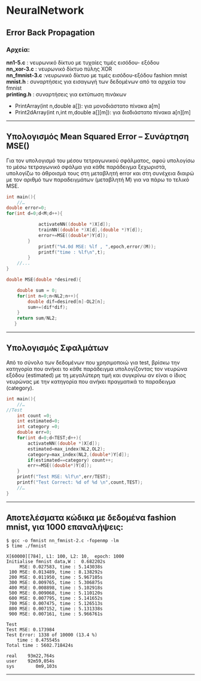 # NeuralNetwork
Error Back Propagation
---

### Αρχεία:
**nn1-5.c** 	: νευρωνικό δίκτυο με τυχαίες τιμές εισόδου- εξόδου  
**nn_xor-3.c** 	: νευρωνικό δίκτυο πύλης XOR  
**nn_fmnist-3.c**	:νευρωνικό δίκτυο με τιμές εισόδου-εξόδου fashion mnist  
**mnist.h**		: συναρτήσεις για εισαγωγή των δεδομένων από τα αρχεία του fmnist  
**printing.h**	: συναρτήσεις για εκτύπωση πινάκων
* PrintArray(int n,double a[]): για μονοδιάστατο πίνακα a[m]
* Print2dArray(int n,int m,double a[][m]): για δισδιάστατο πίνακα a[n][m]

---

## Υπολογισμός Mean Squared Error – Συνάρτηση MSE()
Για τον υπολογισμό του μέσου τετραγωνικού σφάλματος, αφού υπολογίσω το μέσω τετραγωνικό σφάλμα για κάθε παράδειγμα ξεχωριστά,  υπολογίζω το άθροισμά τους στη μεταβλητή error και στη συνέχεια διαιρώ με τον αριθμό των παραδειγμάτων (μεταβλητή Μ) για να πάρω το τελικό MSE.


```c
int main(){
	//…
double error=0;
for(int d=0;d<M;d++){

            activateNN((double *)X[d]);
            trainNN((double *)X[d],(double *)Y[d]);
            error+=MSE((double*)Y[d]);
        }
            printf("%4.0d MSE: %lf , ",epoch,error/(M));
            printf("time : %lf\n",t);
        }
	//...
}

```

```c
double MSE(double *desired){

    double sum = 0;
    for(int n=0;n<NL2;n++){
        double dif=desired[n]-OL2[n];
        sum+=(dif*dif);
    }
    return sum/NL2;
   }

```
---

## Υπολογισμός Σφαλμάτων 
Από το σύνολο των δεδομένων που χρησιμοποιώ για test, βρίσκω την κατηγορία που ανήκει το κάθε παράδειγμα υπολογίζοντας τον νευρώνα εξόδου (estimated) με τη μεγαλύτερη τιμή και συγκρίνω αν είναι ο ίδιος νευρώνας με την κατηγορία που ανήκει πραγματικά το παραδειγμα (category). 


```c
int main(){
	//…
//Test
    int count =0;
    int estimated=0;
    int category =0;
    double err=0;
    for(int d=0;d<TEST;d++){
        activateNN((double *)X[d]);
        estimated=max_index(NL2,OL2);
        category=max_index(NL2,(double*)Y[d]);
        if(estimated==category) count++;
        err+=MSE((double*)Y[d]);
    }
    printf("Test MSE: %lf\n",err/TEST);
    printf("Test Correct: %d of %d \n",count,TEST);
	//…
}

```

---

## Αποτελέσματα κώδικα με δεδομένα fashion mnist, για 1000 επαναλήψεις:

```
$ gcc -o fmnist nn_fmnist-2.c -fopenmp -lm
$ time ./fmnist 

X[60000][784], L1: 100, L2: 10,  epoch: 1000
Initialise fmnist data,W :  0.682202s
     MSE: 0.027583, time : 5.143038s
 100 MSE: 0.013489, time : 8.138292s
 200 MSE: 0.011950, time : 5.967105s
 300 MSE: 0.009765, time : 5.306875s
 400 MSE: 0.008898, time : 5.102918s
 500 MSE: 0.009068, time : 5.110120s
 600 MSE: 0.007795, time : 5.141652s
 700 MSE: 0.007475, time : 5.126513s
 800 MSE: 0.007152, time : 5.131338s
 900 MSE: 0.007161, time : 5.966761s

Test
Test MSE: 0.173984
Test Error: 1338 of 10000 (13.4 %)
    time : 0.475545s
Total time : 5602.718424s

real    93m22,764s
user    92m59,054s
sys        0m9,103s

```

---


